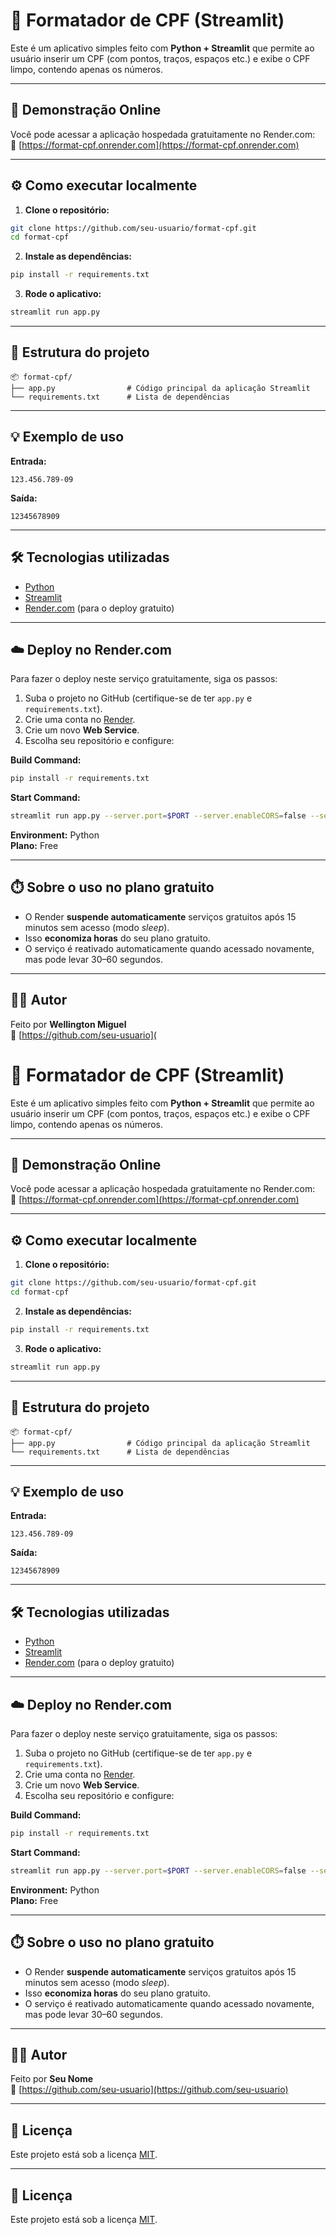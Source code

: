 
# 🧼 Formatador de CPF (Streamlit)

Este é um aplicativo simples feito com **Python + Streamlit** que permite ao usuário inserir um CPF (com pontos, traços, espaços etc.) e exibe o CPF limpo, contendo apenas os números.

---

## 🚀 Demonstração Online

Você pode acessar a aplicação hospedada gratuitamente no Render.com:  
🔗 [https://format-cpf.onrender.com](https://format-cpf.onrender.com)

---

## ⚙️ Como executar localmente

1. **Clone o repositório:**
```bash
git clone https://github.com/seu-usuario/format-cpf.git
cd format-cpf
```

2. **Instale as dependências:**
```bash
pip install -r requirements.txt
```

3. **Rode o aplicativo:**
```bash
streamlit run app.py
```

---

## 📁 Estrutura do projeto

```
📦 format-cpf/
├── app.py                # Código principal da aplicação Streamlit
└── requirements.txt      # Lista de dependências
```

---

## 💡 Exemplo de uso

**Entrada:**
```
123.456.789-09
```

**Saída:**
```
12345678909
```

---

## 🛠️ Tecnologias utilizadas

- [Python](https://www.python.org/)
- [Streamlit](https://streamlit.io/)
- [Render.com](https://render.com/) (para o deploy gratuito)

---

## ☁️ Deploy no Render.com

Para fazer o deploy neste serviço gratuitamente, siga os passos:

1. Suba o projeto no GitHub (certifique-se de ter `app.py` e `requirements.txt`).
2. Crie uma conta no [Render](https://render.com).
3. Crie um novo **Web Service**.
4. Escolha seu repositório e configure:

**Build Command:**
```bash
pip install -r requirements.txt
```

**Start Command:**
```bash
streamlit run app.py --server.port=$PORT --server.enableCORS=false --server.enableXsrfProtection=false
```

**Environment:** Python  
**Plano:** Free

---

## ⏱️ Sobre o uso no plano gratuito

- O Render **suspende automaticamente** serviços gratuitos após 15 minutos sem acesso (modo *sleep*).
- Isso **economiza horas** do seu plano gratuito.
- O serviço é reativado automaticamente quando acessado novamente, mas pode levar 30–60 segundos.

---

## 🙋‍♂️ Autor

Feito por **Wellington Miguel**  
🔗 [https://github.com/seu-usuario](
# 🧼 Formatador de CPF (Streamlit)

Este é um aplicativo simples feito com **Python + Streamlit** que permite ao usuário inserir um CPF (com pontos, traços, espaços etc.) e exibe o CPF limpo, contendo apenas os números.

---

## 🚀 Demonstração Online

Você pode acessar a aplicação hospedada gratuitamente no Render.com:  
🔗 [https://format-cpf.onrender.com](https://format-cpf.onrender.com)

---

## ⚙️ Como executar localmente

1. **Clone o repositório:**
```bash
git clone https://github.com/seu-usuario/format-cpf.git
cd format-cpf
```

2. **Instale as dependências:**
```bash
pip install -r requirements.txt
```

3. **Rode o aplicativo:**
```bash
streamlit run app.py
```

---

## 📁 Estrutura do projeto

```
📦 format-cpf/
├── app.py                # Código principal da aplicação Streamlit
└── requirements.txt      # Lista de dependências
```

---

## 💡 Exemplo de uso

**Entrada:**
```
123.456.789-09
```

**Saída:**
```
12345678909
```

---

## 🛠️ Tecnologias utilizadas

- [Python](https://www.python.org/)
- [Streamlit](https://streamlit.io/)
- [Render.com](https://render.com/) (para o deploy gratuito)

---

## ☁️ Deploy no Render.com

Para fazer o deploy neste serviço gratuitamente, siga os passos:

1. Suba o projeto no GitHub (certifique-se de ter `app.py` e `requirements.txt`).
2. Crie uma conta no [Render](https://render.com).
3. Crie um novo **Web Service**.
4. Escolha seu repositório e configure:

**Build Command:**
```bash
pip install -r requirements.txt
```

**Start Command:**
```bash
streamlit run app.py --server.port=$PORT --server.enableCORS=false --server.enableXsrfProtection=false
```

**Environment:** Python  
**Plano:** Free

---

## ⏱️ Sobre o uso no plano gratuito

- O Render **suspende automaticamente** serviços gratuitos após 15 minutos sem acesso (modo *sleep*).
- Isso **economiza horas** do seu plano gratuito.
- O serviço é reativado automaticamente quando acessado novamente, mas pode levar 30–60 segundos.

---

## 🙋‍♂️ Autor

Feito por **Seu Nome**  
🔗 [https://github.com/seu-usuario](https://github.com/seu-usuario)

---

## 📄 Licença

Este projeto está sob a licença [MIT](LICENSE).

---

## 📄 Licença

Este projeto está sob a licença [MIT](LICENSE).
